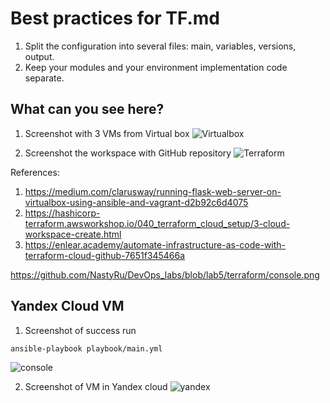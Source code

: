 # Best practices for TF.md

1. Split the configuration into several files: main, variables, versions, output.
2. Keep your modules and your environment implementation code separate.

## What can you see here?

1. Screenshot with 3 VMs from Virtual box
![Virtualbox](https://github.com/NastyRu/DevOps_labs/blob/lab4/terraform/virtualbox.png)

2. Screenshot the workspace with GitHub repository
![Terraform](https://github.com/NastyRu/DevOps_labs/blob/lab4/terraform/terraform.png)

References:
1. https://medium.com/clarusway/running-flask-web-server-on-virtualbox-using-ansible-and-vagrant-d2b92c6d4075
2. https://hashicorp-terraform.awsworkshop.io/040_terraform_cloud_setup/3-cloud-workspace-create.html
3. https://enlear.academy/automate-infrastructure-as-code-with-terraform-cloud-github-7651f345466a

https://github.com/NastyRu/DevOps_labs/blob/lab5/terraform/console.png

## Yandex Cloud VM

1. Screenshot of success run
```sh
ansible-playbook playbook/main.yml
```
![console](https://github.com/NastyRu/DevOps_labs/blob/lab5/terraform/console.png)

2. Screenshot of VM in Yandex cloud
![yandex](https://github.com/NastyRu/DevOps_labs/blob/lab5/terraform/yandex.png)
